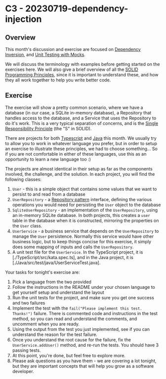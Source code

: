 # C3 - 20230719-dependency-injection

## Overview
This month's discussion and exercise are focused on [Dependency Inversion](https://en.wikipedia.org/wiki/Dependency_inversion_principle), and [Unit Testing with Mocks](https://www.telerik.com/products/mocking/unit-testing.aspx). 

We will discuss the terminology with examples before getting started on the exercises here. We will also give a brief overview of all the [SOLID Programming Principles](http://blog.cleancoder.com/uncle-bob/2020/10/18/Solid-Relevance.html), since it is important to understand these, and how they all work together to help you write better code.

## Exercise
The exercise will show a pretty common scenario, where we have a database (in our case, a SQLite in-memory database), a Repository that handles access to the database, and a Service that uses the Repository to do it's work. This is a very typical separation of concerns, and is the [Single Responsibility Principle](https://en.wikipedia.org/wiki/Single-responsibility_principle) (the "S" in SOLID).

There are projects for both [Typescript](./TypeScript) and [Java](./Java) this month. We usually try to allow you to work in whatever language you prefer, but in order to setup an exercise to illustrate these principles, we had to choose something... So if you are not comfortable in either of these languages, use this as an opportunity to learn a new language too :)

The projects are almost identical in their setup as far as the components involved, the challenge, and the solution. In each project, you will find the following classes:
1. `User` - this is a simple object that contains some values that we want to persist to and read from a database
2. `UserRepository` - a [Repository pattern](https://medium.com/@pererikbergman/repository-design-pattern-e28c0f3e4a30) interface, defining the various operations you would need for persisting the `User` object to the database
3. `SqliteUserRepository` - an implementation of the `UserRepository`, using an in-memory SQLite database. In both projects, this creates a `user` table in the database when it is constructed, mirroring the properties on the `User` class.
4. `UserService` - a business service that depends on the `UserRepository` to manage the `User` persistence. Normally this service would have other business logic, but to keep things concise for this exercise, it simply does some mapping of inputs and calls the `UserRepository`.
5. A unit test file for the `UserService`. In the TypeScript project, it is [./TypeScript/src/kata.spec.ts], and in the Java project, it is [./Java/src/test/java/UserServiceTest.java].

Your tasks for tonight's exercise are:
1. Pick a language from the two provided
2. Follow the instructions in the README under your chosen language to get yourself setup and understand the layout
3. Run the unit tests for the project, and make sure you get one success and two failures
4. Implement the test with the `fail("Please implement this test. Thanks!")` failure. There is commented code and instructions in the test method, so you can read and understand the comments, and uncomment when you are ready.
5. Using the output from the test you just implemented, see if you can understand the reason for the test failure.
6. Once you understand the root cause for the failure, fix the `UserService.addUser()` method, and re-run the tests. You should have 3 passing tests.
7. At this point, you're done, but feel free to explore more.
8. Please ask questions as you have them - we are covering a lot tonight, but they are important concepts that will help you grow as a software developer.
